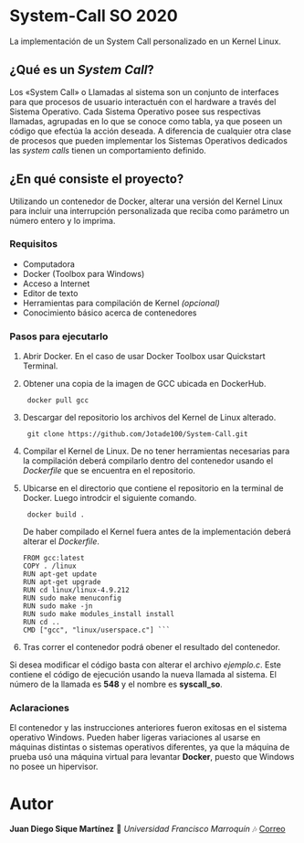 # System-Call SO 2020
 La implementación de un System Call personalizado en un Kernel Linux. 

## ¿Qué es un _System Call_?
Los «System Call» o Llamadas al sistema son un conjunto de interfaces para que procesos de usuario interactuén con el hardware a través del Sistema Operativo. Cada Sistema Operativo posee sus respectivas llamadas, agrupadas en lo que se conoce como tabla, ya que poseen un código que efectúa la acción deseada.
A diferencia de cualquier otra clase de procesos que pueden implementar los Sistemas Operativos dedicados las _system calls_ tienen un comportamiento definido.

 
## ¿En qué consiste el proyecto?
Utilizando un contenedor de Docker, alterar una versión del Kernel Linux para incluir una interrupción personalizada que reciba como parámetro un número entero y lo imprima.

### Requisitos
* Computadora
* Docker (Toolbox para Windows) 
* Acceso a Internet
* Editor de texto
* Herramientas para compilación de Kernel _(opcional)_
* Conocimiento básico acerca de contenedores


### Pasos para ejecutarlo
1. Abrir Docker. En el caso de usar Docker Toolbox usar Quickstart Terminal.
2. Obtener una copia de la imagen de GCC ubicada en DockerHub.

    ``` docker pull gcc```

3. Descargar del repositorio los archivos del Kernel de Linux alterado. 

    ``` git clone https://github.com/Jotade100/System-Call.git```

4. Compilar el Kernel de Linux. De no tener herramientas necesarias para la compilación deberá compilarlo dentro del contenedor usando el _Dockerfile_ que se encuentra en el repositorio.
5. Ubicarse en el directorio que contiene el repositorio en la terminal de Docker. Luego introdcir el siguiente comando.

    ``` docker build .```

    De haber compilado el Kernel fuera antes de la implementación deberá alterar el _Dockerfile_.
    ``` 
    FROM gcc:latest
    COPY . /linux
    RUN apt-get update
    RUN apt-get upgrade
    RUN cd linux/linux-4.9.212
    RUN sudo make menuconfig
    RUN sudo make -jn
    RUN sudo make modules_install install
    RUN cd ..
    CMD ["gcc", "linux/userspace.c"] ```
6. Tras correr el contenedor podrá obener el resultado del contenedor.


Si desea modificar el código basta con alterar el archivo _ejemplo.c_. Este contiene el código de ejecución usando la nueva llamada al sistema. El número de la llamada es **548** y el nombre es **syscall_so**.

### Aclaraciones
El contenedor y las instrucciones anteriores fueron exitosas en el sistema operativo Windows. Pueden haber ligeras variaciones al usarse en máquinas distintas o sistemas operativos diferentes, ya que la máquina de prueba usó una máquina virtual para levantar **Docker**, puesto que Windows no posee un hipervisor.

# Autor
**Juan Diego Sique Martínez** :musical_keyboard: *Universidad Francisco Marroquín* :notes: [Correo](juandiegosique@ufm.edu)
